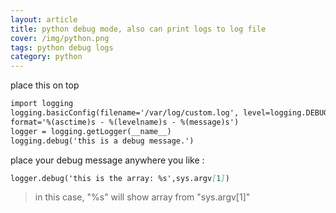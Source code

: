 ```yaml
---
layout: article
title: python debug mode, also can print logs to log file
cover: /img/python.png
tags: python debug logs
category: python
---
```


place this on top

```markdown
import logging
logging.basicConfig(filename='/var/log/custom.log', level=logging.DEBUG,
format='%(asctime)s - %(levelname)s - %(message)s')
logger = logging.getLogger(__name__)
logging.debug('this is a debug message.')
```

place your debug message anywhere you like :

```markdown
logger.debug('this is the array: %s',sys.argv[1])
```

> in this case, "%s" will show array from "sys.argv[1]"
